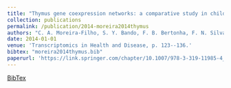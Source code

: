 ```yaml
---
title: "Thymus gene coexpression networks: a comparative study in children with and without Down Syndrome"
collection: publications
permalink: /publication/2014-moreira2014thymus
authors: "C. A. Moreira-Filho, S. Y. Bando, F. B. Bertonha, F. N. Silva, L. da F. Costa, M. Carneiro-Sampaio"
date: 2014-01-01
venue: 'Transcriptomics in Health and Disease, p. 123--136.'
bibtex: "moreira2014thymus.bib"
paperurl: 'https://link.springer.com/chapter/10.1007/978-3-319-11985-4_7'
---
```

[BibTex](http://filipinascimento.github.io/files/bibtex/moreira2014thymus.bib)
